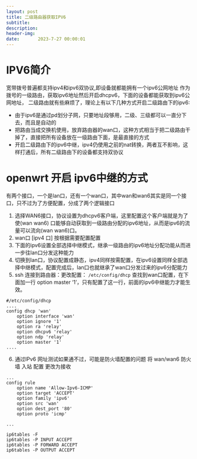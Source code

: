 ```yaml
---
layout: post
title: 二级路由器获取IPV6
subtitle: 
description: 
header-img: 
date:       2023-7-27 00:00:01
---
```


# IPV6简介
宽带拨号普遍都支持ipv4和ipv6双协议,即设备就都能拥有一个ipv6公网地址
作为拨号的一级路由，获取ipv6地址然后开启dhcpv6，下面的设备都能获取到ipv6公网地址，
二级路由就有些麻烦了，理论上有以下几种方式开启二级路由下的ipv6:
- 由于ipv6是通过pd划分子网，只要地址段够用，二级、三级都可以一直分下去，而且是自动的
- 把路由当成交换机使用，放弃路由器的wan口，这种方式相当于把二级路由干掉了，直接把所有设备放在一级路由下面，是最直接的方式
- 开启二级路由下的ipv6中继，ipv4仍使用之前的nat转换，两者互不影响，这样打通后，所有二级路由下的设备都支持双协议

# openwrt 开启 ipv6中继的方式
有两个接口，一个是lan口，还有一个wan口，其中wan和wan6其实是同一个接口，只不过为了方便配置，分成了两个逻辑接口

1. 选择WAN6接口，协议设置为dhcpv6客户端，这里配置这个客户端就是为了使(wan wan6) 口能够自动获取到一级路由分配的ipv6地址，从而是ipv6的流量可以流向(wan wan6)口。
2. wan口 [ipv4 口] 按根据需要配置配置
3. 下面的ipv6设置全部选择中继模式，继承一级路由的ipv6地址分配功能从而进一步往lan口分发这种能力
4. 切换到lan口，协议配置成静态，ipv4同样按需配置，在ipv6设置同样全部选择中继模式，配置完成后，lan口也就继承了wan口分发过来的ipv6分配能力 
5. ssh 连接到路由器：更改配置：
`/etc/config/dhcp` 查找到wan口配置，在下面加一行 option master ‘1’，只有配置了这一行，前面的ipv6中继能力才能生效。
```
#/etc/config/dhcp
....
config dhcp 'wan'
	option interface 'wan'
	option ignore '1'
	option ra 'relay'
	option dhcpv6 'relay'
	option ndp 'relay'
	option master '1'
....
```

6. 通过IPv6 网址测试如果通不过，可能是防火墙配置的问题
将 wan/wan6 防火墙 入站 配置 更改为接收
```
...
config rule
	option name 'Allow-Ipv6-ICMP'
	option target 'ACCEPT'
	option family 'ipv6'
	option src 'wan'
	option dest_port '80'
	option proto 'icmp'
	
...

ip6tables -F
ip6tables -P INPUT ACCEPT
ip6tables -P FORWARD ACCEPT
ip6tables -P OUTPUT ACCEPT


```